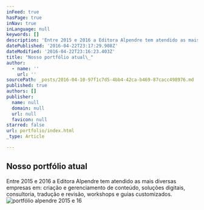 ```yaml
---
inFeed: true
hasPage: true
inNav: true
inLanguage: null
keywords: []
description: 'Entre 2015 e 2016 a Editora Alpendre tem atendido as mais diversas empresas em: criação e gerenciamento de conteúdo, soluções digitais, consultoria, tradução e revisão, workshops e guias customizados. '
datePublished: '2016-04-22T23:17:29.908Z'
dateModified: '2016-04-22T23:16:23.403Z'
title: "Nosso portfólio atual\_"
author:
  - name: ''
    url: ''
sourcePath: _posts/2016-04-10-97f1c7d5-4bb4-42ca-b469-87cacc498976.md
published: true
authors: []
publisher:
  name: null
  domain: null
  url: null
  favicon: null
starred: false
url: portfolio/index.html
_type: Article

---
```

## Nosso portfólio atual 

Entre 2015 e 2016 a Editora Alpendre tem atendido as mais diversas empresas em: criação e gerenciamento de conteúdo, soluções digitais, consultoria, tradução e revisão, workshops e guias customizados. ![portfólio alpendre 2015 e 16](https://s3-us-west-2.amazonaws.com/the-grid-img/p/8f09a1b559eeac05aea2afbdc86fe24c26dd4fd3.png)